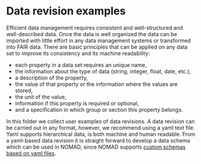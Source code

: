 # Data revision examples

Efficient data management requires consistent and well-structured and well-described data. Once the data is well organized the data can be imported with little effort in any data management systems or transformed into FAIR data. There are basic principles that can be applied on any data set to improve its consistency and its machine readability:

- each property in a data set requires an unique name,
- the information about the type of data (string, integer, float, date, etc.),
- a description of the property,
- the value of that property or the information where the values are stored,
- the unit of the value,
- information if this property is required or optional,
- and a specification in which group or section this property belongs.

In this folder we collect user examples of data revisions. A data revision can be carried out in any format, however, we recommend using a yaml text file. Yaml supports hierarchical data, is both machine and human readable. From a yaml-based data revision it is straight forward to develop a data schema which can be used in NOMAD, since NOMAD supports [custom schemas based on yaml files](https://nomad-lab.eu/prod/v1/staging/docs/archive.html#custom-metainfo-schemas-eg-for-elns).